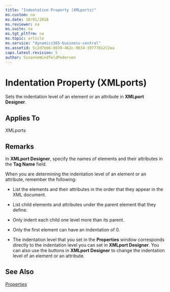 ```yaml
---
title: "Indentation Property (XMLports)"
ms.custom: na
ms.date: 10/01/2018
ms.reviewer: na
ms.suite: na
ms.tgt_pltfrm: na
ms.topic: article
ms.service: "dynamics365-business-central"
ms.assetid: 5c2d7eb6-0839-462c-9034-19777012c2aa
caps.latest.revision: 5
author: SusanneWindfeldPedersen
---
```


# Indentation Property (XMLports)
Sets the indentation level of an element or an attribute in **XMLport Designer**.  
  
## Applies To  
 XMLports  
  
## Remarks  
 In **XMLport Designer**, specify the names of elements and their attributes in the **Tag Name** field.  
  
 When you are determining the indentation level of an element or an attribute, remember the following:  
  
-   List the elements and their attributes in the order that they appear in the XML document.  
  
-   List child elements and attributes under the parent element that they define.  
  
-   Only indent each child one level more than its parent.  
  
-   Only the first element can have an indentation of 0.  
  
-   The indentation level that you set in the **Properties** window corresponds directly to the indentation level you can set in **XMLport Designer**. You can also use the buttons in **XMLport Designer** to change the indentation level of an element or an attribute.  
  
## See Also  
 [Properties](devenv-properties.md)